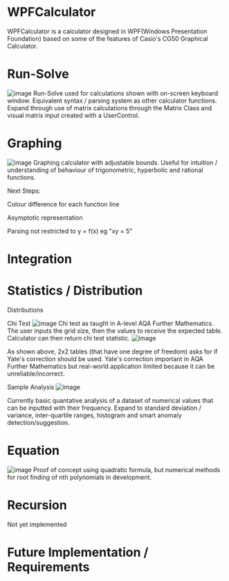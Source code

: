 # WPFCalculator
WPFCalculator is a calculator designed in WPF(Windows Presentation Foundation) based on some of the features of Casio's CG50 Graphical Calculator.

# Run-Solve
![image](https://github.com/dandertery/WPFCalculator/assets/110602627/f2efe127-49de-48de-bd21-1a4fb44254a1)
Run-Solve used for calculations shown with on-screen keyboard window. Equivalent syntax / parsing system as other calculator functions. Expand through use of matrix calculations through the Matrix Class and visual matrix input created with a UserControl.
# Graphing
![image](https://github.com/dandertery/WPFCalculator/assets/110602627/60e582a9-5ab7-4771-b987-761f740f8869)
Graphing calculator with adjustable bounds. Useful for intuition / understanding of behaviour of trigonometric, hyperbolic and rational functions.


Next Steps:

  Colour difference for each function line
  
  Asymptotic representation
  
  Parsing not restricted to y = f(x) eg "xy = 5"
  
# Integration

# Statistics / Distribution
Distributions

Chi Test
![image](https://github.com/dandertery/WPFCalculator/assets/110602627/482925c0-537c-4c90-8999-cdfda82c11dd)
Chi test as taught in A-level AQA Further Mathematics. The user inputs the grid size, then the values to receive the expected table. Calculator can then return chi test statistic.
![image](https://github.com/dandertery/WPFCalculator/assets/110602627/1b9a7858-7443-449f-a1eb-74e4665cf20f)

As shown above, 2x2 tables (that have one degree of freedom) asks for if Yate's correction should be used. Yate's correction important in AQA Further Mathematics but real-world application limited because it can be unreliable/incorrect.

Sample Analysis
![image](https://github.com/dandertery/WPFCalculator/assets/110602627/b1c745ee-d824-4931-b43b-b420b2501579)

Currently basic quantative analysis of a dataset of numerical values that can be inputted with their frequency. Expand to standard deviation / variance, inter-quartile ranges, histogram and smart anomaly detection/suggestion.

# Equation
![image](https://github.com/dandertery/WPFCalculator/assets/110602627/33dfb1cd-ef4e-47ea-b37d-bff8aca11a69)
Proof of concept using quadratic formula, but numerical methods for root finding of nth polynomials in development.
# Recursion
Not yet implemented

# Future Implementation / Requirements
